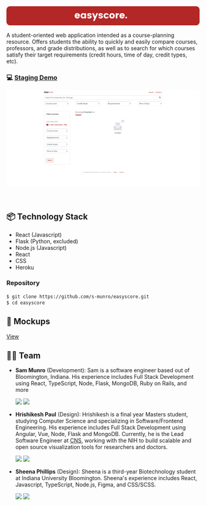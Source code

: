 ![banner](https://github.com/s-munro/easyscore/blob/main/the-easy-score/src/assets/easyscore.png?raw=true)

A student-oriented web application intended as a course-planning resource. Offers students the ability to quickly and easily compare courses, professors, and grade distributions, as well as to search for which courses satisfy their target requirements (credit hours, time of day, credit types, etc).

### 💻 [Staging Demo](http://the-easy-score.herokuapp.com/)

![banner](https://github.com/s-munro/easyscore/blob/main/the-easy-score/src/assets/search-page.png?raw=true)

<br>

## 📦 Technology Stack

- React (Javascript)
- Flask (Python, excluded)
- Node.js (Javascript)
- React
- CSS
- Heroku

### Repository 
```
$ git clone https://github.com/s-munro/easyscore.git
$ cd easyscore
```
## 🎨 Mockups

[View](https://drive.google.com/file/d/1KeLd_lEFZ7BI9ouB6Rfy4bFRg_SO988J/view?usp=sharing)

## 💪🏽 Team 

- **Sam Munro** (Development): Sam is a software engineer based out of Bloomington, Indiana.  His experience includes Full Stack Development using React, TypeScript, Node, Flask, MongoDB, Ruby on Rails, and more  

   [<img src="https://img.shields.io/badge/LinkedIn-0077B5?style=for-the-badge&logo=linkedin&logoColor=white" />](https://www.linkedin.com/in/sjm-munro/)
   [<img src="https://img.shields.io/badge/GitHub-100000?style=for-the-badge&logo=github&logoColor=white" />](https://github.com/s-munro)

- **Hrishikesh Paul** (Design): Hrishikesh is a final year Masters student, studying Computer Science and specializing in Software/Frontend Engineering. His experience includes Full Stack Development using Angular, Vue, Node, Flask and MongoDB. Currently, he is the Lead Software Engineer at [CNS](https://cns.iu.edu/), working with the NIH to build scalable and open source visualization tools for researchers and doctors.

   [<img src="https://img.shields.io/badge/LinkedIn-0077B5?style=for-the-badge&logo=linkedin&logoColor=white" />](https://www.linkedin.com/in/hrishikeshpaul/)
   [<img src="https://img.shields.io/badge/GitHub-100000?style=for-the-badge&logo=github&logoColor=white" />](https://github.com/hrishikeshpaul)


- **Sheena Phillips** (Design): Sheena is a third-year Biotechnology student at Indiana University Bloomington.  Sheena's experience includes React, Javascript, TypeScript, Node.js, Figma, and CSS/SCSS.
   
   [<img src="https://img.shields.io/badge/LinkedIn-0077B5?style=for-the-badge&logo=linkedin&logoColor=white" />](https://www.linkedin.com/in/sheena-phillips-a167051b6/)
   [<img src="https://img.shields.io/badge/GitHub-100000?style=for-the-badge&logo=github&logoColor=white" />](https://github.com/Shevphil)

